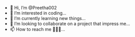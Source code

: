 - 👋 Hi, I’m @Preetha002
- 👀 I’m interested in coding...
- 🌱 I’m currently learning new things...
- 💞️ I’m looking to collaborate on a project that impress me...
- 📫 How to reach me 🤷🏼‍♀️...

<!---
Preetha002/Preetha002 is a ✨ special ✨ repository because its `README.md` (this file) appears on your GitHub profile.
You can click the Preview link to take a look at your changes.
--->
